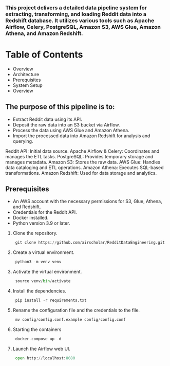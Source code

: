 ### This project delivers a detailed data pipeline system for extracting, transforming, and loading Reddit data into a Redshift database. It utilizes various tools such as Apache Airflow, Celery, PostgreSQL, Amazon S3, AWS Glue, Amazon Athena, and Amazon Redshift.

# Table of Contents
- Overview
- Architecture
- Prerequisites
- System Setup
- Overview

## The purpose of this pipeline is to:

- Extract Reddit data using its API.
- Deposit the raw data into an S3 bucket via Airflow.
- Process the data using AWS Glue and Amazon Athena.
- Import the processed data into Amazon Redshift for analysis and querying.

Reddit API: Initial data source.
Apache Airflow & Celery: Coordinates and manages the ETL tasks.
PostgreSQL: Provides temporary storage and manages metadata.
Amazon S3: Stores the raw data.
AWS Glue: Handles data cataloging and ETL operations.
Amazon Athena: Executes SQL-based transformations.
Amazon Redshift: Used for data storage and analytics.

## Prerequisites

- An AWS account with the necessary permissions for S3, Glue, Athena, and Redshift.
- Credentials for the Reddit API.
- Docker installed.
- Python version 3.9 or later.

1. Clone the repository.
   ```python
    git clone https://github.com/airscholar/RedditDataEngineering.git
   ```
2. Create a virtual environment.
   ```python
    python3 -m venv venv
   ```
3. Activate the virtual environment.
   ```python
    source venv/bin/activate
   ```
4. Install the dependencies.
   ```python
    pip install -r requirements.txt
   ```
5. Rename the configuration file and the credentials to the file.
   ```python
    mv config/config.conf.example config/config.conf
   ```
6. Starting the containers
   ```python
    docker-compose up -d
   ```
7. Launch the Airflow web UI.
   ```python
    open http://localhost:8080
   ```
